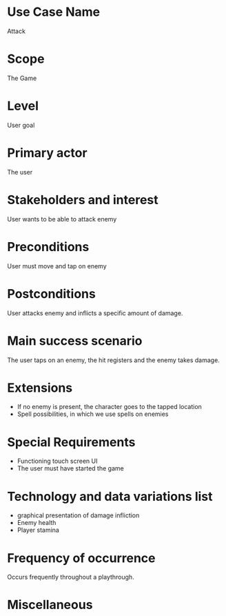 # Use Case Name
Attack

# Scope
The Game

# Level
User goal

# Primary actor
The user

# Stakeholders and interest
User wants to be able to attack enemy 
# Preconditions
User must move and tap on enemy 

# Postconditions
User attacks enemy and inflicts a specific amount of damage.

# Main success scenario
The user taps on an enemy, the hit registers and the enemy takes damage. 

# Extensions
- If no enemy is present, the character goes to the tapped location
- Spell possibilities, in which we use spells on enemies

# Special Requirements
- Functioning touch screen UI
- The user must have started the game

# Technology and data variations list
- graphical presentation of damage infliction
- Enemy health
- Player stamina

# Frequency of occurrence
Occurs frequently throughout a playthrough.

# Miscellaneous